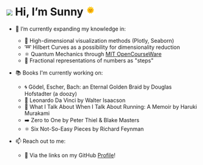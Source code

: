 # <img src="https://github.com/sunnydigital/sunnydigital/blob/main/static/animated-wave.gif" height="20"> Hi, I’m Sunny <img src="https://github.com/sunnydigital/sunnydigital/blob/main/static/animated-sun.gif" height="24">

- 🌱 I’m currently expanding my knowledge in:
    - 🎨 High-dimensional visualization methods (Plotly, Seaborn)
    - ➿ Hilbert Curves as a possibility for dimensionality reduction
    - ⚛️ Quantum Mechanics through [MIT OpenCourseWare](https://www.youtube.com/playlist?list=PLUl4u3cNGP60cspQn3N9dYRPiyVWDd80G)
    - 🧮 Fractional representations of numbers as "steps"

- 📚 Books I'm currently working on:
    - 🌀 Gödel, Escher, Bach: an Eternal Golden Braid by Douglas Hofstadter (a doozy)
    - 🎨 Leonardo Da Vinci by Walter Isaacson
    - 🏃 What I Talk About When I Talk About Running: A Memoir by Haruki Murakami
    - ➡️ Zero to One by Peter Thiel & Blake Masters
    - ⚛️ Six Not-So-Easy Pieces by Richard Feynman

- 📫 Reach out to me:
    - 🔗 Via the links on my GitHub [Profile](https://github.com/sunnydigital)!

<!---
sunnydigital/sunnydigital is a ✨ special ✨ repository because its `README.md` (this file) appears on your GitHub profile.
You can click the Preview link to take a look at your changes.
--->
